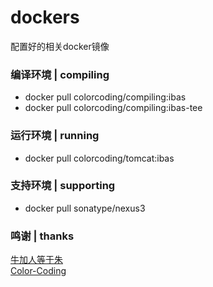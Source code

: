 # dockers
配置好的相关docker镜像

### 编译环境 | compiling
* docker pull colorcoding/compiling:ibas
* docker pull colorcoding/compiling:ibas-tee

### 运行环境 | running
* docker pull colorcoding/tomcat:ibas

### 支持环境 | supporting
* docker pull sonatype/nexus3

### 鸣谢 | thanks
[牛加人等于朱](http://baike.baidu.com/view/1769.htm "NiurenZhu")<br>
[Color-Coding](http://colorcoding.org/ "咔啦工作室")<br>
